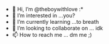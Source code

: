 - 👋 Hi, I’m @theboywithlove :*
- 👀 I’m interested in ...you?
- 🌱 I’m currently learning ...to breath
- 💞️ I’m looking to collaborate on ... idk
- 📫 How to reach me ... dm me ;)

<!---
theboywithlove/theboywithlove is a ✨ special ✨ repository because its `README.md` (this file) appears on your GitHub profile.
You can click the Preview link to take a look at your changes.
--->
